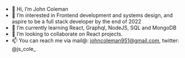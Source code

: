 - 👋 Hi, I’m John Coleman
- 👀 I’m interested in Frontend development and systems design, and aspire to be a full stack developer by the end of 2022
- 🌱 I’m currently learning React, Graphql, NodeJS, SQL and MongoDB
- 💞️ I’m looking to collaborate on React projects.
- 📫 You can reach me via mail@: johncoleman951@gmail.com, twitter: @js_cole_ 

<!---
JCole45/JCole45 is a ✨ special ✨ repository because its `README.md` (this file) appears on your GitHub profile.
You can click the Preview link to take a look at your changes.
--->
